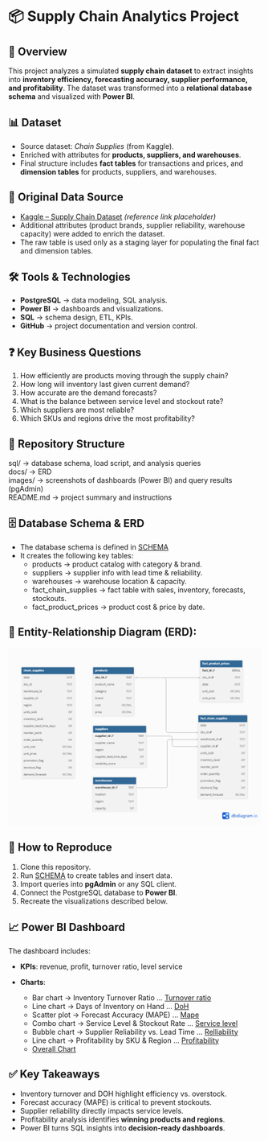 # 📦 Supply Chain Analytics Project

## 📌 Overview

This project analyzes a simulated **supply chain dataset** to extract insights into **inventory efficiency, forecasting accuracy, supplier performance, and profitability**. The dataset was transformed into a **relational database schema** and visualized with **Power BI**.

## 📊 Dataset

* Source dataset: *Chain Supplies* (from Kaggle).
* Enriched with attributes for **products, suppliers, and warehouses**.
* Final structure includes **fact tables** for transactions and prices, and **dimension tables** for products, suppliers, and warehouses.

## 📌 Original Data Source

* [Kaggle – Supply Chain Dataset](https://www.kaggle.com/) *(reference link placeholder)*
* Additional attributes (product brands, supplier reliability, warehouse capacity) were added to enrich the dataset.
* The raw table is used only as a staging layer for populating the final fact and dimension tables.

## 🛠️ Tools & Technologies

* **PostgreSQL** → data modeling, SQL analysis.
* **Power BI** → dashboards and visualizations.
* **SQL** → schema design, ETL, KPIs.
* **GitHub** → project documentation and version control.

## ❓ Key Business Questions

1. How efficiently are products moving through the supply chain?
2. How long will inventory last given current demand?
3. How accurate are the demand forecasts?
4. What is the balance between service level and stockout rate?
5. Which suppliers are most reliable?
6. Which SKUs and regions drive the most profitability?

## 📂 Repository Structure

sql/        → database schema, load script, and analysis queries  
docs/       → ERD  
images/     → screenshots of dashboards (Power BI) and query results (pgAdmin)  
README.md   → project summary and instructions  

## 🗄 Database Schema & ERD

- The database schema is defined in [SCHEMA](sql/SCHEMA.sql)
- It creates the following key tables:
  * products → product catalog with category & brand.
  * suppliers → supplier info with lead time & reliability.
  * warehouses → warehouse location & capacity.
  * fact_chain_supplies → fact table with sales, inventory, forecasts, stockouts.
  * fact_product_prices → product cost & price by date.

## 📌 Entity-Relationship Diagram (ERD):

![ERD](docs/ERD.png)

## 🔄 How to Reproduce

1. Clone this repository.
2. Run [SCHEMA](sql/SCHEMA.sql) to create tables and insert data.
3. Import queries into **pgAdmin** or any SQL client.
4. Connect the PostgreSQL database to **Power BI**.
5. Recreate the visualizations described below.

## 📈 Power BI Dashboard

The dashboard includes:

* **KPIs**: revenue, profit, turnover ratio, level service
* **Charts**:

  * Bar chart → Inventory Turnover Ratio ... [Turnover ratio](images/BI_1_turnover_ratio.png)
  * Line chart → Days of Inventory on Hand ... [DoH](images/BI_2_doh.png)
  * Scatter plot → Forecast Accuracy (MAPE) ... [Mape](images/BI_3_mape.png)
  * Combo chart → Service Level & Stockout Rate ... [Service level](images/BI_4_service.png)
  * Bubble chart → Supplier Reliability vs. Lead Time ... [Relliability](images/BI_5_reliability.png)
  * Line chart → Profitability by SKU & Region ... [Profitability](images/BI_6_profitability.png)
  * [Overall Chart](images/Overall_chart.png)

## ✅ Key Takeaways

* Inventory turnover and DOH highlight efficiency vs. overstock.
* Forecast accuracy (MAPE) is critical to prevent stockouts.
* Supplier reliability directly impacts service levels.
* Profitability analysis identifies **winning products and regions**.
* Power BI turns SQL insights into **decision-ready dashboards**.
